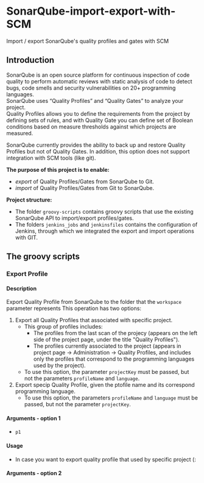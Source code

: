 # SonarQube-import-export-with-SCM
Import / export SonarQube's quality profiles and gates with SCM

## Introduction
SonarQube is an open source platform for continuous inspection of code quality to perform automatic reviews with static analysis of code to detect bugs, code smells and security vulnerabilities on 20+ programming languages.  
SonarQube uses “Quality Profiles” and “Quality Gates” to analyze your project.  
Quality Profiles allows you to define the requirements from the project by defining sets of rules, and with Quality Gate you can define set of Boolean conditions based on measure thresholds against which projects are measured.

SonarQube currently provides the ability to back up and restore Quality Profiles but not of Quality Gates. In addition, this option does not support integration with SCM tools (like git).

**The purpose of this project is to enable:**
- *export* of Quality Profiles/Gates from SonarQube to Git.
- *import* of Quality Profiles/Gates from Git to SonarQube.

**Project structure:**
- The folder `groovy-scripts` contains groovy scripts that use the existing SonarQube API to import/export profiles/gates.
- The folders `jenkins_jobs` and `jenkinsfiles` contains the configuration of Jenkins, through which we integrated the export and import operations with GIT.

## The groovy scripts

### Export Profile
#### Description
Export Quality Profile from SonarQube to the folder that the `workspace` parameter represents 
This operation has two options:
1. Export all Quality Profiles that associated with specific project.  
   - This group of profiles includes:  
     - The profiles from the last scan of the projecy (appears on the left side of the project page, under the title "Quality Profiles").  
     - The profiles currently associated to the project (appears in project page -> Administration -> Quality Profiles, and includes only the profiles that correspond to the programming languages used by the project).  
   -  To use this option, the parameter `projectKey` must be passed, but not the parameters `profileName` and `language`.  
2. Export specip Quality Profile, given the ptofile name and its correspond programming language.
   - To use this option, the parameters `profileName` and `language` must be passed, but not the parameter `projectKey`.  
#### Arguments - option 1
- `p1`
#### Usage
- In case you want to export quality profile that used by specific project (:


#### Arguments - option 2


